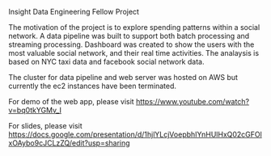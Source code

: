 Insight Data Engineering Fellow Project

The motivation of the project is to explore spending patterns within a social network. A data pipeline was built to support both batch processing and streaming processing. Dashboard was created to show the users with the most valuable social network, and their real time activities. The analaysis is based on NYC taxi data and facebook social network data. 

The cluster for data pipeline and web server was hosted on AWS but currently the ec2 instances have been terminated.

For demo of the web app, please visit https://www.youtube.com/watch?v=bq0tkYGMv_I

For slides, please visit https://docs.google.com/presentation/d/1hjlYLcjVoepbhIYnHUlHxQ02cGFOlxOAybo9cJCLzZQ/edit?usp=sharing
